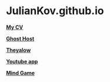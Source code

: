 # JulianKov.github.io

**[My CV](https://juliankov.github.io/rsschool-codejam1-cv/)**

**[Ghost Host](https://juliankov.github.io/markup-2018q3/)**

**[Theyalow](https://juliankov.github.io/theyalow/)**

**[Youtube app](https://juliankov.github.io/youtube/)**

**[Mind Game](https://juliankov.github.io/MindGame/)**
